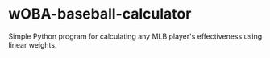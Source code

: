# wOBA-baseball-calculator
Simple Python program for calculating any MLB player's effectiveness using linear weights.
